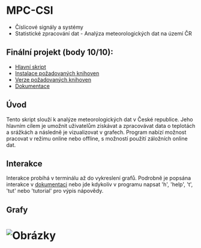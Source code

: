 # MPC-CSI
* Číslicové signály a systémy
* Statistické zpracování dat - Analýza meteorologických dat na území ČR

## Finální projekt (body 10/10):
* [Hlavní skript](main.py)
* [Instalace požadovaných knihoven](install_requirements.py)
* [Verze požadovaných knihoven](requirements.txt)
* [Dokumentace](dokumentace.pdf)

## Úvod
Tento skript slouží k analýze meteorologických dat v České republice. Jeho hlavním cílem je umožnit
uživatelům získávat a zpracovávat data o teplotách a srážkách a následně je vizualizovat v grafech.
Program nabízí možnost pracovat v režimu online nebo offline, s možností použití záložních online dat.

## Interakce
Interakce probíhá v terminálu až do vykreslení grafů. Podrobně je popsána interakce v [dokumentaci](dokumentace.pdf)
nebo jde kdykoliv v programu napsat 'h', 'help', 't', 'tut' nebo 'tutorial' pro výpis nápovědy.

## Grafy
# ![Obrázky](images/1.jpg)

